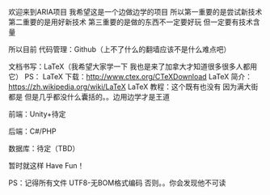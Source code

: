 欢迎来到ARIA项目
我希望这是一个边做边学的项目
所以第一重要的是尝试新技术
第二重要的是用好新技术
第三重要的是做的东西不一定要好玩 但一定要有技术含量

所以目前
代码管理：Github（上不了什么的翻墙应该不是什么难点吧）

文档书写：LaTeX（我希望大家学一下 我也是来了加拿大才知道很多很多人都用它）
PS：
LaTeX 下载：http://www.ctex.org/CTeXDownload
LaTeX 简介：https://zh.wikipedia.org/wiki/LaTeX
LaTeX 教程：这个既有也没有 因为满大街都是 但是几乎都没什么囊括的。。边用边学才是王道

前端：Unity+待定

后端：C#/PHP

数据库：待定（TBD）

暂时就这样 Have Fun！

PS：记得所有文件 UTF8-无BOM格式编码 否则。。你会发现他不可读